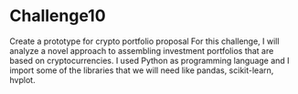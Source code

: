 # Challenge10
Create a prototype for crypto portfolio proposal
For this challenge, I will analyze a novel approach to assembling investment portfolios that are based on cryptocurrencies. I used Python as programming language and I import some of the libraries that we will need like pandas, scikit-learn, hvplot.
